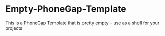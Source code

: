 # Empty-PhoneGap-Template
This is a PhoneGap Template that is pretty empty - use as a shell for your projects
